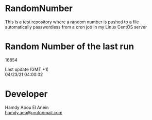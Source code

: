 # RandomNumber    
This is a test repository where a random number is pushed to a file automatically passwordless from a cron job in my Linux CentOS server    
# Random Number of the last run   
16854
      
Last update (GMT +1)    
04/23/21 04:00:02
# Developer    
Hamdy Abou El Anein   
hamdy.aea@protonmail.com
